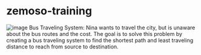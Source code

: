 # zemoso-training
![image](https://user-images.githubusercontent.com/119926529/209059167-d712034d-9aa0-4dce-9c88-8609090c9f4d.png)
Bus Traveling System: Nina wants to travel the city, but is unaware about the bus routes and the cost. The goal is to solve this problem by creating a bus traveling system to find the shortest path and least traveling distance to reach from source to destination.
